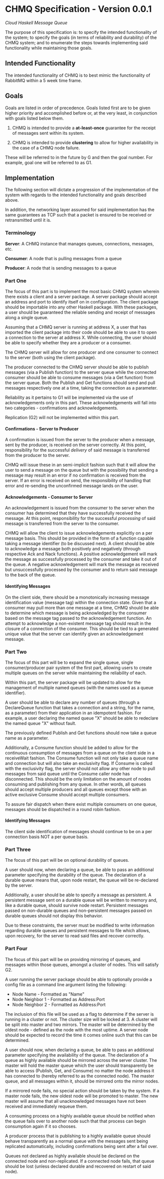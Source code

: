 # CHMQ Specification - Version 0.0.1

_Cloud Haskell Message Queue_

The purpose of this specification is: to specify the intended functionality of the system; to specify the goals (in terms of reliability and durability) of the CHMQ system; and to enumerate the steps towards implementing said functionality while maintaining those goals.

## Intended Functionality

The intended functionality of CHMQ is to best mimic the functionality of RabbitMQ within a 5 week time frame.

## Goals

Goals are listed in order of precedence. Goals listed first are to be given higher priority and accomplished before or, at the very least, in conjunction with goals listed below them.

1. CHMQ is intended to provide a **at-least-once** guarantee for the receipt of messages sent within its system.

2. CHMQ is intended to provide **clustering** to allow for higher availability in the case of a CHMQ node failure.

These will be referred to in the future by G and then the goal number. For example, goal one will be referred to as G1.

## Implementation

The following section will dictate a progression of the implementation of the system with regards to the intended functionality and goals described above.

In addition, the networking layer assumed for said implementation has the same guarantees as TCP such that a packet is ensured to be received or retransmitted until it is.

### Terminology

**Server**: A CHMQ instance that manages queues, connections, messages, etc.

**Consumer**: A node that is pulling messages from a queue

**Producer**: A node that is sending messages to a queue

### Part One

The focus of this part is to implement the most basic CHMQ system wherein there exists a client and a server package. A server package should accept an address and port to identify itself on in configuration. The client package should be importable into any other Haskell package. With these packages, a user should be guaranteed the reliable sending and receipt of messages along a single queue.

Assuming that a CHMQ server is running at address X, a user that has imported the client package into their code should be able to use it to open a connection to the server at address X. While connecting, the user should be able to specify whether they are a producer or a consumer.

The CHMQ server will allow for one producer and one consumer to connect to the server (both using the client package).

The producer connected to the CHMQ server should be able to publish messages (via a Publish function) to the server queue while the connected consumer should be able to consume messages (via a Get function) from the server queue. Both the Publish and Get functions should send and pull messages respectively one at a time, taking the connection as a parameter.

Reliability as it pertains to G1 will be implemented via the use of acknowledgements only in this part. These acknowledgements will fall into two categories - confirmations and acknowledgements.

Replication (G2) will not be implemented within this part.

#### Confirmations - Server to Producer

A confirmation is issued from the server to the producer when a message, sent by the producer, is received on the server correctly. At this point, responsibility for the successful _delivery_ of said message is transferred from the producer to the server.

CHMQ will issue these in an semi-implicit fashion such that it will allow the user to send a message on the queue but with the possibility that sending a message may result in an error if no confirmation is received from the server. If an error is received on send, the responsibility of handling that error and re-sending the unconfirmed message lands on the user. 

#### Acknowledgements - Consumer to Server

An acknowledgement is issued from the consumer to the server when the consumer has determined that they have successfully received the message. At this point, responsibility for the successful _processing_ of said message is transferred from the server to the consumer.

CHMQ will allow the client to issue acknowledgements explicitly on a per message basis. This should be provided in the form of a function capable taking a message identifier (to be discussed next). A client should be able to acknowledge a message both positively and negatively (through respective Ack and Nack functions). A positive acknowledgement will mark the message as successfully processed by the consumer and take it out of the queue. A negative acknowledgement will mark the message as received but unsuccessfully processed by the consumer and to return said message to the back of the queue.

#### Identifying Messages

On the client side, there should be a monotonically increasing message identification value (message tag) within the connection state. Given that a consumer may pull more than one message at a time, CHMQ should be able to determine which message is being acknowledged by the consumer based on the message tag passed to the acknowledgement function. An attempt to acknowledge a non-existent message tag should result in the closure of a connection of the consumer. This should be tied to a generated unique value that the server can identify given an acknowledgement message.

### Part Two

The focus of this part will be to expand the single queue, single consumer/producer pair system of the first part, allowing users to create multiple queues on the server while maintaining the reliability of each.

Within this part, the server package will be updated to allow for the management of multiple named queues (with the names used as a queue identifier). 

A user should be able to declare any number of queues (through a DeclareQueue function that takes a connection and a string, for the name, as a parameter) from their application in an idempotent fashion. For example, a user declaring the named queue "X" should be able to redeclare the named queue "X" without fault.

The previously defined Publish and Get functions should now take a queue name as a parameter. 

Additionally, a Consume function should be added to allow for the continuous consumption of messages from a queue on the client side in a receiveWait fashion. The Consume function will not only take a queue name and connection but will also take an exclusivity flag. If Consume is called with the exclusivity flag, the server should not allow any other node to pull messages from said queue until the Consume caller node has disconnected. This should be the only limitation on the amount of nodes consuming and publishing from any queue. In other words, all queues should accept multiple producers and all queues except those with an active exclusive Consume should accept multiple consumers.

To assure fair dispatch when there exist multiple consumers on one queue, messages should be dispatched in a round robin fashion.

#### Identifying Messages

The client side identification of messages should continue to be on a per connection basis NOT a per queue basis.

### Part Three

The focus of this part will be on optional durability of queues.

A user should now, when declaring a queue, be able to pass an additional parameter specifying the durability of the queue. The declaration of a durable queue means that, upon node restart, the queue will be re-declared by the server.

Additionally, a user should be able to specify a message as persistent. A persistent message sent on a durable queue will be written to memory and, like a durable queue, should survive node restart. Persistent messages passed on non-durable queues and non-persistent messages passed on durable queues should not display this behavior.

Due to these constraints, the server must be modified to write information regarding durable queues and persistent messages to file which allows, upon recovery, for the server to read said files and recover correctly.

### Part Four

The focus of this part will be on providing mirroring of queues, and messages within those queues, amongst a cluster of nodes. This will satisfy G2.

A user running the server package should be able to optionally provide a config file as a command line argument listing the following:

* Node Name - Formatted as "Name"
* Node Neighbor 1 - Formatted as Address:Port
* Node Neighbor 2 - Formatted as Address:Port

The inclusion of this file will be used as a flag to determine if the server is running in a cluster or not. The cluster size will be locked at 3. A cluster will be split into master and two mirrors. The master will be determined by the oldest node - defined as the node with the most uptime. A server node should be expected to record the time it comes online such that this can be determined.

A user should now, when declaring a queue, be able to pass an additional parameter specifying the availability of the queue. The declaration of a queue as highly available should be mirrored across the server cluster. The master will hold the master queue which the user should transparently be able to access (Publish, Get, and Consume) no matter the node address it has connected to (hereby referred to as the connected node). The master queue, and all messages within it, should be mirrored onto the mirror nodes.

If a mirrored node fails, no special action should be taken by the system. If a master node fails, the new oldest node will be promoted to master. The new master will assume that all unacknowledged messages have not been received and immediately requeue them. 

A consuming process on a highly available queue should be notified when the queue fails over to another node such that that process can begin consumption again if it so chooses. 

A producer process that is publishing to a highly available queue should behave transparently as a normal queue with the messages sent being replicated automatically, including confirmations being sent after a fail over.

Queues not declared as highly available should be declared on the connected node and non-replicated. If a connected node fails, that queue should be lost (unless declared durable and recovered on restart of said node). 